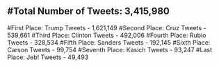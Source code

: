 #Total Number of Tweets: 3,415,980 
---
#First Place: Trump Tweets - 1,621,149
#Second Place: Cruz Tweets - 539,661
#Third Place: Clinton Tweets - 492,006
#Fourth Place: Rubio Tweets - 328,534
#Fifth Place: Sanders Tweets - 192,145
#Sixth Place: Carson Tweets - 99,754
#Seventh Place: Kasich Tweets - 93,247
#Last Place: Jeb! Tweets - 49,493
